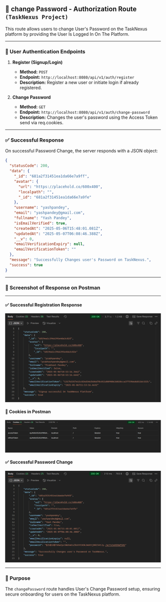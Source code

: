 ## 📝 change Password - Authorization Route `(TaskNexus Project)`

This route allows users to change User's Password on the TaskNexus platform by providing the User Is Logged In On The Platform.

---

### 🔐 **User Authentication Endpoints**

1. **Register (Signup/Login)**

   - **Method:** `POST`
   - **Endpoint:** `http://localhost:8080/api/v1/auth/register`
   - **Description:** Register a new user or initiate login if already registered.

2. **Change Password**

   - **Method:** `GET`
   - **Endpoint:** `http://localhost:8080/api/v1/auth/change-password`
   - **Description:** Changes the user's password using the Access Token send via req.cookies.

---

### ✅ Successful Response

On successful Password Change, the server responds with a JSON object:

```json
{
  "statusCode": 200,
  "data": {
    "_id": "681a2f31451ea1da66e7a9ff",
    "avatar": {
      "url": "https://placehold.co/600x400",
      "localpath": "",
      "_id": "681a2f31451ea1da66e7a9fe"
    },
    "username": "yashpandey",
    "email": "yashpandey@gmail.com",
    "fullname": "Yash Pandey",
    "isEmailVerified": true,
    "createdAt": "2025-05-06T15:48:01.081Z",
    "updatedAt": "2025-05-07T06:08:46.388Z",
    "__v": 0,
    "emailVerificationExpiry": null,
    "emailVerificationToken": ""
  },
  "message": "Successfully Changes user's Password on TaskNexus.",
  "success": true
}
```

---

### 📸 Screenshot of Response on Postman

---

#### ✅ Successful Registration Response

![Register Response Screenshot](./asserts/RegisterUser-Response-Data.png)

#### 🍪 Cookies in Postman

![Cookies Screenshot](./asserts/RegisterUser-Response-Cookies.png)

#### ✅ Successful Password Change

![Cookies Screenshot](./asserts/Change-Password.png)

---

### 📌 Purpose

The `changePassword` route handles User's Change Password setup, ensuring secure onboarding for users on the TaskNexus platform.
